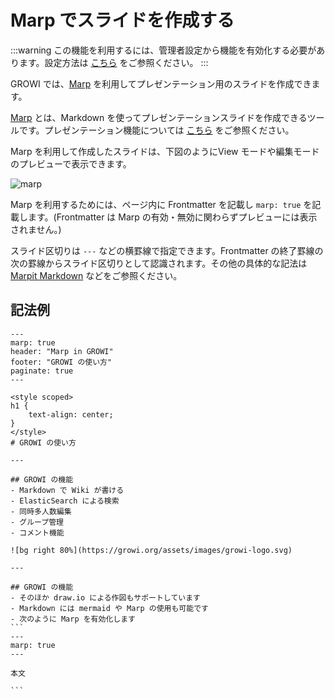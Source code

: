 # Marp でスライドを作成する

:::warning
この機能を利用するには、管理者設定から機能を有効化する必要があります。設定方法は [こちら](/ja/admin-guide/management-cookbook/marp.html) をご参照ください。
:::

GROWI では、[Marp](https://marp.app/) を利用してプレゼンテーション用のスライドを作成できます。

[Marp](https://marp.app/) とは、Markdown を使ってプレゼンテーションスライドを作成できるツールです。プレゼンテーション機能については [こちら](/ja/guide/features/presentation.md) をご参照ください。

Marp を利用して作成したスライドは、下図のようにView モードや編集モードのプレビューで表示できます。

<img :src="$withBase('/assets/images/ja/marp.png')" alt="marp">

Marp を利用するためには、ページ内に Frontmatter を記載し `marp: true` を記載します。(Frontmatter は Marp の有効・無効に関わらずプレビューには表示されません。)

スライド区切りは `---` などの横罫線で指定できます。Frontmatter の終了罫線の次の罫線からスライド区切りとして認識されます。その他の具体的な記法は [Marpit Markdown](https://marpit.marp.app/markdown) などをご参照ください。

## 記法例

~~~marp
---
marp: true
header: "Marp in GROWI"
footer: "GROWI の使い方"
paginate: true
---

<style scoped>
h1 {
    text-align: center;
}
</style>
# GROWI の使い方

---

## GROWI の機能
- Markdown で Wiki が書ける
- ElasticSearch による検索
- 同時多人数編集
- グループ管理
- コメント機能

![bg right 80%](https://growi.org/assets/images/growi-logo.svg)

---

## GROWI の機能
- そのほか draw.io による作図もサポートしています
- Markdown には mermaid や Marp の使用も可能です
- 次のように Marp を有効化します
```
---
marp: true
---

本文

```
~~~
